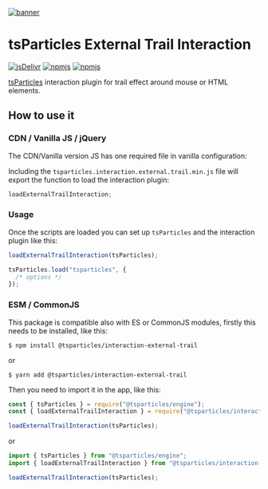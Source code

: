 [![banner](https://particles.js.org/images/banner2.png)](https://particles.js.org)

# tsParticles External Trail Interaction

[![jsDelivr](https://data.jsdelivr.com/v1/package/npm/@tsparticles/interaction-external-trail/badge)](https://www.jsdelivr.com/package/npm/@tsparticles/interaction-external-trail)
[![npmjs](https://badge.fury.io/js/@tsparticles/interaction-external-trail.svg)](https://www.npmjs.com/package/@tsparticles/interaction-external-trail)
[![npmjs](https://img.shields.io/npm/dt/@tsparticles/interaction-external-trail)](https://www.npmjs.com/package/@tsparticles/interaction-external-trail)

[tsParticles](https://github.com/matteobruni/tsparticles) interaction plugin for trail effect around mouse or HTML
elements.

## How to use it

### CDN / Vanilla JS / jQuery

The CDN/Vanilla version JS has one required file in vanilla configuration:

Including the `tsparticles.interaction.external.trail.min.js` file will export the function to load the interaction
plugin:

```javascript
loadExternalTrailInteraction;
```

### Usage

Once the scripts are loaded you can set up `tsParticles` and the interaction plugin like this:

```javascript
loadExternalTrailInteraction(tsParticles);

tsParticles.load("tsparticles", {
  /* options */
});
```

### ESM / CommonJS

This package is compatible also with ES or CommonJS modules, firstly this needs to be installed, like this:

```shell
$ npm install @tsparticles/interaction-external-trail
```

or

```shell
$ yarn add @tsparticles/interaction-external-trail
```

Then you need to import it in the app, like this:

```javascript
const { tsParticles } = require("@tsparticles/engine");
const { loadExternalTrailInteraction } = require("@tsparticles/interaction-external-trail");

loadExternalTrailInteraction(tsParticles);
```

or

```javascript
import { tsParticles } from "@tsparticles/engine";
import { loadExternalTrailInteraction } from "@tsparticles/interaction-external-trail";

loadExternalTrailInteraction(tsParticles);
```
